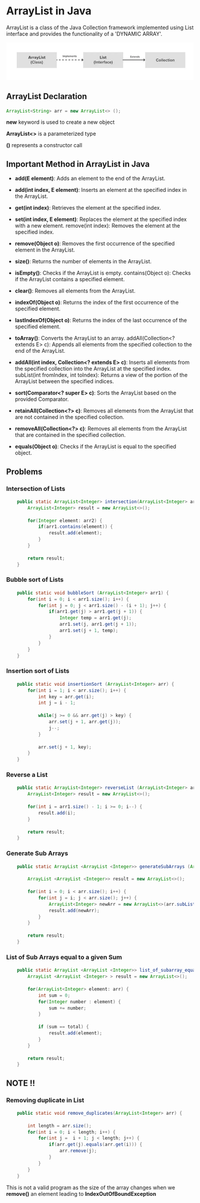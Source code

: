 # ArrayList in Java

ArrayList is a class of the Java Collection framework implemented using List interface and provides the functionality of a 'DYNAMIC ARRAY'.

![](../Assets/img/ArrayList.webp)

## ArrayList Declaration

```java
ArrayList<String> arr = new ArrayList<> ();
```

**new** keyword is used to create a new object

**ArrayList<>** is a parameterized type

**()** represents a constructor call

## Important Method in ArrayList in Java

- **add(E element)**: Adds an element to the end of the ArrayList.

- **add(int index, E element)**: Inserts an element at the specified index in the ArrayList.
- **get(int index)**: Retrieves the element at the specified index.
- **set(int index, E element)**: Replaces the element at the specified index with a new element.
  remove(int index): Removes the element at the specified index.
- **remove(Object o)**: Removes the first occurrence of the specified element in the ArrayList.
- **size()**: Returns the number of elements in the ArrayList.
- **isEmpty()**: Checks if the ArrayList is empty.
  contains(Object o): Checks if the ArrayList contains a specified element.
- **clear()**: Removes all elements from the ArrayList.
- **indexOf(Object o)**: Returns the index of the first occurrence of the specified element.
- **lastIndexOf(Object o)**: Returns the index of the last occurrence of the specified element.
- **toArray()**: Converts the ArrayList to an array.
  addAll(Collection<? extends E> c): Appends all elements from the specified collection to the end of the ArrayList.
- **addAll(int index, Collection<? extends E> c)**: Inserts all elements from the specified collection into the ArrayList at the specified index.
  subList(int fromIndex, int toIndex): Returns a view of the portion of the ArrayList between the specified indices.
- **sort(Comparator<? super E> c)**: Sorts the ArrayList based on the provided Comparator.
- **retainAll(Collection<?> c)**: Removes all elements from the ArrayList that are not contained in the specified collection.
- **removeAll(Collection<?> c)**: Removes all elements from the ArrayList that are contained in the specified collection.
- **equals(Object o)**: Checks if the ArrayList is equal to the specified object.

## Problems

### Intersection of Lists

```java
    public static ArrayList<Integer> intersection(ArrayList<Integer> arr1, ArrayList<Integer> arr2) {
        ArrayList<Integer> result = new ArrayList<>();

        for(Integer element: arr2) {
            if(arr1.contains(element)) {
                result.add(element);
            }
        }

        return result;
    }
```

### Bubble sort of Lists

```java
    public static void bubbleSort (ArrayList<Integer> arr1) {
        for(int i = 0; i < arr1.size(); i++) {
            for(int j = 0; j < arr1.size() - (i + 1); j++) {
                if(arr1.get(j) > arr1.get(j + 1)) {
                    Integer temp = arr1.get(j);
                    arr1.set(j, arr1.get(j + 1));
                    arr1.set(j + 1, temp);
                }
            }
        }
    }
```

### Insertion sort of Lists

```java
    public static void insertionSort (ArrayList<Integer> arr) {
        for(int i = 1; i < arr.size(); i++) {
            int key = arr.get(i);
            int j = i - 1;

            while(j >= 0 && arr.get(j) > key) {
                arr.set(j + 1, arr.get(j));
                j--;
            }

            arr.set(j + 1, key);
        }
    }
```

### Reverse a List

```java
    public static ArrayList<Integer> reverseList (ArrayList<Integer> arr1) {
        ArrayList<Integer> result = new ArrayList<>();

        for(int i = arr1.size() - 1; i >= 0; i--) {
            result.add(i);
        }

        return result;
    }
```

### Generate Sub Arrays

```java
    public static ArrayList <ArrayList <Integer>> generateSubArrays (ArrayList<Integer> arr) {

        ArrayList <ArrayList <Integer>> result = new ArrayList<>();

        for(int i = 0; i < arr.size(); i++) {
            for(int j = i; j < arr.size(); j++) {
                ArrayList<Integer> newArr = new ArrayList<>(arr.subList(i, j + 1));
                result.add(newArr);
            }
        }

        return result;
    }
```

### List of Sub Arrays equal to a given Sum

```java
    public static ArrayList <ArrayList <Integer>> list_of_subarray_equal_to_sum(ArrayList <ArrayList <Integer>> arr, int total) {
        ArrayList <ArrayList <Integer> > result = new ArrayList<>();

        for(ArrayList<Integer> element: arr) {
            int sum = 0;
            for(Integer number : element) {
                sum += number;
            }

            if (sum == total) {
                result.add(element);
            }
        }

        return result;
    }
```

## NOTE !!

### Removing duplicate in List

```java
    public static void remove_duplicates(ArrayList<Integer> arr) {

        int length = arr.size();
        for(int i = 0; i < length; i++) {
            for(int j =  i + 1; j < length; j++) {
                if(arr.get(j).equals(arr.get(i))) {
                    arr.remove(j);
                }
            }
        }
    }
```

This is not a valid program as the size of the array changes when we **remove()** an element leading to **IndexOutOfBoundException**
